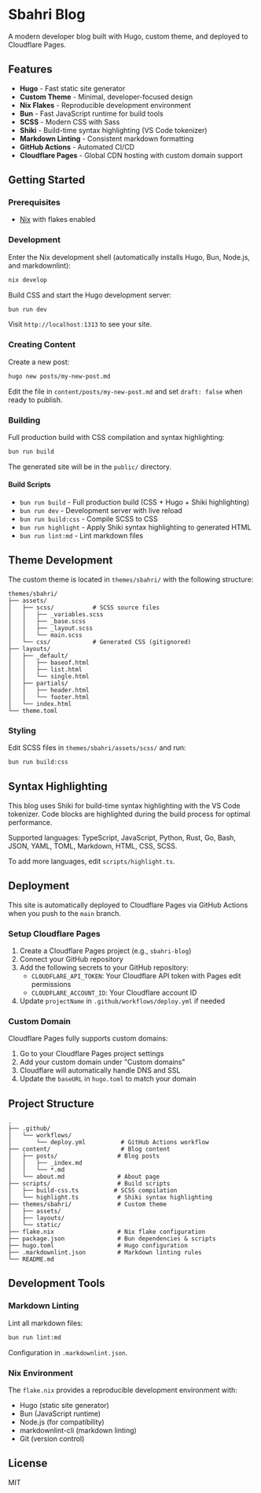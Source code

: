 # Sbahri Blog

A modern developer blog built with Hugo, custom theme, and deployed to Cloudflare Pages.

## Features

- **Hugo** - Fast static site generator
- **Custom Theme** - Minimal, developer-focused design
- **Nix Flakes** - Reproducible development environment
- **Bun** - Fast JavaScript runtime for build tools
- **SCSS** - Modern CSS with Sass
- **Shiki** - Build-time syntax highlighting (VS Code tokenizer)
- **Markdown Linting** - Consistent markdown formatting
- **GitHub Actions** - Automated CI/CD
- **Cloudflare Pages** - Global CDN hosting with custom domain support

## Getting Started

### Prerequisites

- [Nix](https://nixos.org/download.html) with flakes enabled

### Development

Enter the Nix development shell (automatically installs Hugo, Bun, Node.js, and markdownlint):

```bash
nix develop
```

Build CSS and start the Hugo development server:

```bash
bun run dev
```

Visit `http://localhost:1313` to see your site.

### Creating Content

Create a new post:

```bash
hugo new posts/my-new-post.md
```

Edit the file in `content/posts/my-new-post.md` and set `draft: false` when ready to publish.

### Building

Full production build with CSS compilation and syntax highlighting:

```bash
bun run build
```

The generated site will be in the `public/` directory.

#### Build Scripts

- `bun run build` - Full production build (CSS + Hugo + Shiki highlighting)
- `bun run dev` - Development server with live reload
- `bun run build:css` - Compile SCSS to CSS
- `bun run highlight` - Apply Shiki syntax highlighting to generated HTML
- `bun run lint:md` - Lint markdown files

## Theme Development

The custom theme is located in `themes/sbahri/` with the following structure:

```
themes/sbahri/
├── assets/
│   ├── scss/           # SCSS source files
│   │   ├── _variables.scss
│   │   ├── _base.scss
│   │   ├── _layout.scss
│   │   └── main.scss
│   └── css/            # Generated CSS (gitignored)
├── layouts/
│   ├── _default/
│   │   ├── baseof.html
│   │   ├── list.html
│   │   └── single.html
│   ├── partials/
│   │   ├── header.html
│   │   └── footer.html
│   └── index.html
└── theme.toml
```

### Styling

Edit SCSS files in `themes/sbahri/assets/scss/` and run:

```bash
bun run build:css
```

## Syntax Highlighting

This blog uses Shiki for build-time syntax highlighting with the VS Code tokenizer. Code blocks are highlighted during the build process for optimal performance.

Supported languages: TypeScript, JavaScript, Python, Rust, Go, Bash, JSON, YAML, TOML, Markdown, HTML, CSS, SCSS.

To add more languages, edit `scripts/highlight.ts`.

## Deployment

This site is automatically deployed to Cloudflare Pages via GitHub Actions when you push to the `main` branch.

### Setup Cloudflare Pages

1. Create a Cloudflare Pages project (e.g., `sbahri-blog`)
2. Connect your GitHub repository
3. Add the following secrets to your GitHub repository:
   - `CLOUDFLARE_API_TOKEN`: Your Cloudflare API token with Pages edit permissions
   - `CLOUDFLARE_ACCOUNT_ID`: Your Cloudflare account ID
4. Update `projectName` in `.github/workflows/deploy.yml` if needed

### Custom Domain

Cloudflare Pages fully supports custom domains:

1. Go to your Cloudflare Pages project settings
2. Add your custom domain under "Custom domains"
3. Cloudflare will automatically handle DNS and SSL
4. Update the `baseURL` in `hugo.toml` to match your domain

## Project Structure

```
.
├── .github/
│   └── workflows/
│       └── deploy.yml          # GitHub Actions workflow
├── content/                    # Blog content
│   ├── posts/                 # Blog posts
│   │   ├── _index.md
│   │   └── *.md
│   └── about.md               # About page
├── scripts/                   # Build scripts
│   ├── build-css.ts          # SCSS compilation
│   └── highlight.ts           # Shiki syntax highlighting
├── themes/sbahri/             # Custom theme
│   ├── assets/
│   ├── layouts/
│   └── static/
├── flake.nix                  # Nix flake configuration
├── package.json               # Bun dependencies & scripts
├── hugo.toml                  # Hugo configuration
├── .markdownlint.json         # Markdown linting rules
└── README.md
```

## Development Tools

### Markdown Linting

Lint all markdown files:

```bash
bun run lint:md
```

Configuration in `.markdownlint.json`.

### Nix Environment

The `flake.nix` provides a reproducible development environment with:
- Hugo (static site generator)
- Bun (JavaScript runtime)
- Node.js (for compatibility)
- markdownlint-cli (markdown linting)
- Git (version control)

## License

MIT

